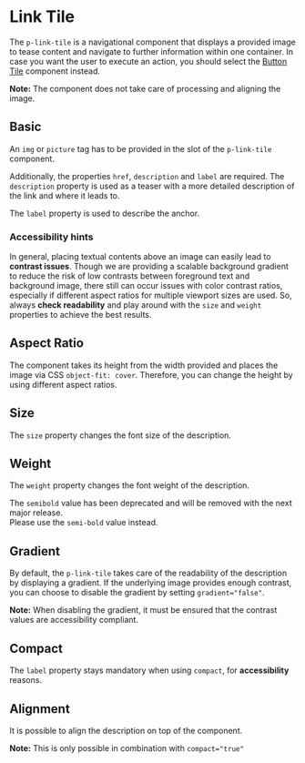 # Link Tile

The `p-link-tile` is a navigational component that displays a provided image to tease content and navigate to further
information within one container. In case you want the user to execute an action, you should select the
[Button Tile](components/button-tile) component instead.

**Note:** The component does not take care of processing and aligning the image.

<TableOfContents></TableOfContents>

## Basic

An `img` or `picture` tag has to be provided in the slot of the `p-link-tile` component.

Additionally, the properties `href`, `description` and `label` are required. The `description` property is used as a
teaser with a more detailed description of the link and where it leads to.

The `label` property is used to describe the anchor.

<Playground :markup="basic" :config="config"></Playground>

### <A11yIcon></A11yIcon> Accessibility hints

In general, placing textual contents above an image can easily lead to **contrast issues**. Though we are providing a
scalable background gradient to reduce the risk of low contrasts between foreground text and background image, there
still can occur issues with color contrast ratios, especially if different aspect ratios for multiple viewport sizes are
used. So, always **check readability** and play around with the `size` and `weight` properties to achieve the best
results.

## Aspect Ratio

The component takes its height from the width provided and places the image via CSS `object-fit: cover`. Therefore, you
can change the height by using different aspect ratios.

<Playground :markup="aspectRatioMarkup">
  <SelectOptions v-model="aspectRatio" :values="aspectRatios" name="aspectRatio"></SelectOptions>
</Playground>

## Size

The `size` property changes the font size of the description.

<Playground :markup="sizeMarkup" :config="config">
  <SelectOptions v-model="size" :values="sizes" name="size"></SelectOptions>
</Playground>

## Weight

The `weight` property changes the font weight of the description.

<p-inline-notification heading="Deprecation hint" state="warning" dismiss-button="false">
  The <code>semibold</code> value has been deprecated and will be removed with the next major release.<br>
  Please use the <code>semi-bold</code> value instead.
</p-inline-notification>

<Playground :markup="weightMarkup" :config="config">
  <SelectOptions v-model="weight" :values="weights" name="weight"></SelectOptions>
</Playground>

## Gradient

By default, the `p-link-tile` takes care of the readability of the description by displaying a gradient. If the
underlying image provides enough contrast, you can choose to disable the gradient by setting `gradient="false"`.

**Note:** When disabling the gradient, it must be ensured that the contrast values are accessibility compliant.

<Playground :markup="gradientMarkup" :config="config">
  <SelectOptions v-model="gradient" :values="gradients" name="gradient"></SelectOptions>
</Playground>

## Compact

The `label` property stays mandatory when using `compact`, for **accessibility** reasons.

<Playground :markup="compactMarkup">
  <SelectOptions v-model="compact" :values="compacts" name="compact"></SelectOptions>
</Playground>

## Alignment

It is possible to align the description on top of the component.

**Note:** This is only possible in combination with `compact="true"`

<Playground :markup="alignMarkup">
  <SelectOptions v-model="align" :values="aligns" name="align"></SelectOptions>
</Playground>

<script lang="ts">
import Vue from 'vue';
import Component from 'vue-class-component';
import { LINK_TILE_WEIGHTS } from './link-tile-utils';
import { TILE_ALIGNS, TILE_ASPECT_RATIOS, TILE_SIZES } from '../../utils'; 

@Component
export default class Code extends Vue {
  config = { spacing: 'block' };
  imgAttributes = 'width="3000" height="2000" alt="Some alt text"';

  basic = `<p-link-tile
  href="https://www.porsche.com"
  label="Some label"
  description="Some Description"
>
  <img src="${require('@/assets/image-grid.png')}" ${this.imgAttributes} />
</p-link-tile>
<p-link-tile
  href="https://www.porsche.com"
  label="Some label"
  description="Some Description"
>
  <picture>
    <source media="(min-width:400px)" srcset="${require('@/assets/image-grid.png')}" />
    <img src="${require('@/assets/image-grid-violet.png')}" ${this.imgAttributes} />
  </picture>
</p-link-tile>`;

  aspectRatio = '4:3';
  aspectRatios = [...TILE_ASPECT_RATIOS, "{ base: '3:4', s: '1:1', m: '16:9' }"];
  get aspectRatioMarkup() {
    return`<p-link-tile href="#" label="Some Label" description="Some Description" aspect-ratio="${this.aspectRatio}">
  <img src="${require('@/assets/image-grid.png')}" ${this.imgAttributes} />
</p-link-tile>`}

  size = 'default';
  sizes = [...TILE_SIZES, "{ base: 'inherit', m: 'default' }"];
  get sizeMarkup() {
    return`<p-link-tile href="#" label="Some Label" description="Some Description" size="${this.size}" style="font-size: 40px;">
  <img src="${require('@/assets/image-grid.png')}" ${this.imgAttributes} />
</p-link-tile>
<p-link-tile href="#" label="Some Label" description="Some Description" size="${this.size}" compact="true" style="font-size: 40px;">
  <img src="${require('@/assets/image-grid.png')}" ${this.imgAttributes} />
</p-link-tile>`
  }

  weight = 'semi-bold';
  weights = [...LINK_TILE_WEIGHTS.map(item => item === 'semibold' ? item + ' (deprecated)' : item), "{ base: 'semi-bold', m: 'regular' }"];
  get weightMarkup() {
    return`<p-link-tile href="#" label="Some Label" description="Some Description" weight="${this.weight}">
  <img src="${require('@/assets/image-grid.png')}" ${this.imgAttributes} />
</p-link-tile>
<p-link-tile href="#" label="Some Label" description="Some Description" weight="${this.weight}" compact="true">
  <img src="${require('@/assets/image-grid.png')}" ${this.imgAttributes} />
</p-link-tile>`
  }

  gradient = false;
  gradients = [false, true];
  get gradientMarkup() { 
  return `<p-link-tile
  href="https://www.porsche.com"
  label="Some label"
  description="Some Description"
  gradient="${this.gradient}"
>
  <img src="${require('@/assets/image-grid-split.png')}" ${this.imgAttributes} />
</p-link-tile>
<p-link-tile
  href="https://www.porsche.com"
  label="Some label"
  description="Some Description"
  compact="true"
  gradient="${this.gradient}"
>
  <img src="${require('@/assets/image-grid-split.png')}" ${this.imgAttributes} />
</p-link-tile>`};

  compact = false;
  compacts = [false, true, "{ base: true, m: false }"];
  get compactMarkup() {
    return `<p-link-tile
  href="https://www.porsche.com"
  label="Some label"
  description="Some Description"
  compact="${this.compact}"
>
  <img src="${require('@/assets/image-grid.png')}" ${this.imgAttributes} />
</p-link-tile>`};

  align = 'top';
  aligns = TILE_ALIGNS;
  get alignMarkup() {
    return `<p-link-tile
  href="https://www.porsche.com"
  label="Some label"
  description="Some Description"
  compact="true"
  align="${this.align}"
>
  <img src="${require('@/assets/image-grid.png')}" ${this.imgAttributes} />
</p-link-tile>`};
}
</script>

<style scoped lang="scss">
  :deep(p-link-tile) {
    max-width: 400px;
  }
</style>
